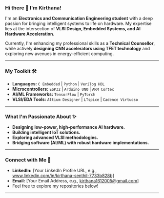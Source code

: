 
### Hi there 👋 I'm Kirthana!

I'm an **Electronics and Communication Engineering student** with a deep passion for bringing intelligent systems to life on hardware. My expertise lies at the intersection of **VLSI Design, Embedded Systems, and AI Hardware Acceleration**.

Currently, I'm enhancing my professional skills as a **Technical Counsellor**, while actively **designing CNN accelerators using TFET technology** and exploring new avenues in energy-efficient computing.

---

### My Toolkit 🛠️

* **Languages:** `C Embedded` | `Python` | `Verilog HDL`
* **Microcontrollers:** `ESP32` | `Arduino UNO` | `ARM Cortex`
* **AI/ML Frameworks:** `TensorFlow` | `PyTorch`
* **VLSI/EDA Tools:** `Altium Designer` | `LTspice` | `Cadence Virtuoso`

---

### What I'm Passionate About ✨

* **Designing low-power, high-performance AI hardware.**
* **Building intelligent IoT solutions.**
* **Exploring advanced VLSI methodologies.**
* **Bridging software (AI/ML) with robust hardware implementations.**

---

### Connect with Me 💬

* **LinkedIn:** [Your LinkedIn Profile URL, e.g., www.linkedin.com/in/kirthana-senthil-7733b828b]
* **Email:** [Your Email Address, e.g., kirthana1612005@gmail.com]
* Feel free to explore my repositories below!

---
